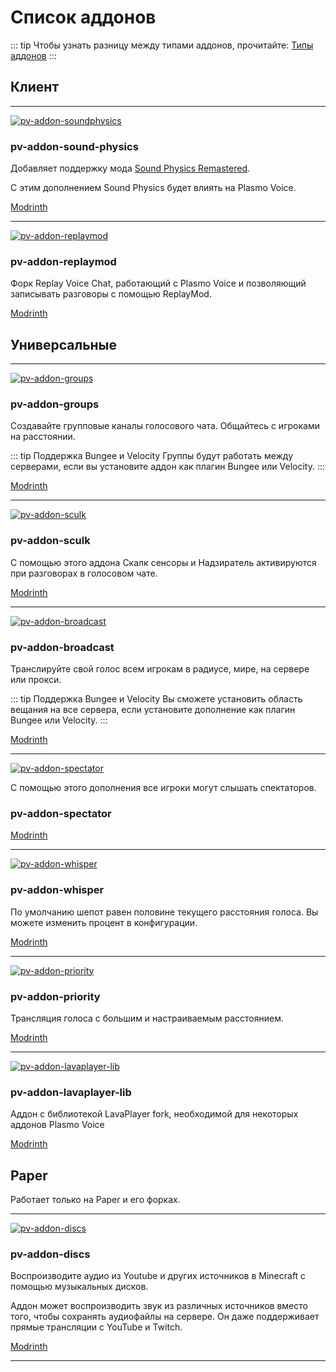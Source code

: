 # Список аддонов

::: tip
Чтобы узнать разницу между типами аддонов, прочитайте: [Типы аддонов](/ru/docs/addons/types/)
:::

## Клиент

---

[![pv-addon-soundphysics](/addon_logo/sound_physics.png)](https://modrinth.com/mod/pv-addon-soundphysics/)

### pv-addon-sound-physics

Добавляет поддержку мода [Sound Physics Remastered](https://modrinth.com/mod/sound-physics-remastered).

С этим дополнением Sound Physics будет влиять на Plasmo Voice.

[Modrinth](https://modrinth.com/mod/pv-addon-soundphysics/)

---

[![pv-addon-replaymod](/addon_logo/replaymod.png)](https://modrinth.com/mod/pv-addon-replaymod/)

### pv-addon-replaymod

Форк Replay Voice Chat, работающий с Plasmo Voice и позволяющий записывать разговоры с помощью ReplayMod.

[Modrinth](https://modrinth.com/mod/pv-addon-replaymod/)

## Универсальные

---

[![pv-addon-groups](/addon_logo/groups.png)](https://modrinth.com/plugin/pv-addon-groups)

### pv-addon-groups

Создавайте групповые каналы голосового чата. Общайтесь с игроками на расстоянии.

::: tip Поддержка Bungee и Velocity
Группы будут работать между серверами, если вы установите аддон как плагин Bungee или Velocity.
:::

[Modrinth](https://modrinth.com/plugin/pv-addon-groups)

---

[![pv-addon-sculk](/addon_logo/skulk.png)](https://modrinth.com/mod/pv-addon-sculk)

### pv-addon-sculk

С помощью этого аддона Скалк сенсоры и Надзиратель активируются при разговорах в голосовом чате.

[Modrinth](https://modrinth.com/mod/pv-addon-sculk)

---

[![pv-addon-broadcast](/addon_logo/broadcast.png)](https://modrinth.com/mod/pv-addon-broadcast)

### pv-addon-broadcast

Транслируйте свой голос всем игрокам в радиусе, мире, на сервере или прокси.

::: tip Поддержка Bungee и Velocity
Вы сможете установить область вещания на все сервера, если установите дополнение как плагин Bungee или Velocity.
:::

[Modrinth](https://modrinth.com/mod/pv-addon-broadcast)

---

[![pv-addon-spectator](/addon_logo/spectator.png)](https://github.com/plasmoapp/pv-addon-spectator)

С помощью этого дополнения все игроки могут слышать спектаторов.

### pv-addon-spectator

[Modrinth](https://modrinth.com/plugin/pv-addon-spectator)

---

[![pv-addon-whisper](/addon_logo/whisper.png)](https://modrinth.com/mod/pv-addon-whisper/)

### pv-addon-whisper

По умолчанию шепот равен половине текущего расстояния голоса. Вы можете изменить процент в конфигурации.

[Modrinth](https://modrinth.com/mod/pv-addon-whisper/)

---

[![pv-addon-priority](/addon_logo/priority.png)](https://modrinth.com/mod/pv-addon-priority/)

### pv-addon-priority

Трансляция голоса с большим и настраиваемым расстоянием.

[Modrinth](https://modrinth.com/mod/pv-addon-priority/)

---

[![pv-addon-lavaplayer-lib](/addon_logo/lava_player.png)](https://modrinth.com/plugin/pv-addon-lavaplayer-lib)

### pv-addon-lavaplayer-lib

Аддон с библиотекой LavaPlayer fork, необходимой для некоторых аддонов Plasmo Voice

[Modrinth](https://modrinth.com/plugin/pv-addon-lavaplayer-lib)

## Paper

Работает только на Paper и его форках.

---

[![pv-addon-discs](/addon_logo/discs.png)](https://modrinth.com/plugin/pv-addon-discs)

### pv-addon-discs

Воспроизводите аудио из Youtube и других источников в Minecraft с помощью музыкальных дисков.

Аддон может воспроизводить звук из различных источников вместо того, чтобы сохранять аудиофайлы на сервере. Он даже поддерживает прямые трансляции с YouTube и Twitch.

[Modrinth](https://modrinth.com/plugin/pv-addon-discs)

---